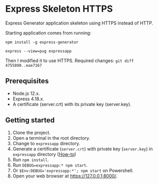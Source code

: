 # Express Skeleton HTTPS

Express Generator application skeleton using HTTPS instead of HTTP.

Starting application comes from running:

```npm
npm install -g express-generator

express --view=pug expressapp
```

Then I modified it to use HTTPS. Required changes: `git diff 4755890..eae7167`

## Prerequisites

- Node.js 12.x.
- Express 4.18.x.
- A certificate (server.crt) with its private key (server.key).

## Getting started

1. Clone the project.
1. Open a terminal in the root directory.
1. Change to `expressapp` directory.
1. Generate a certificate (`server.crt`) with private key (`server.key`) in `expressapp` directory ([How-to][1])
1. Run `npm install`.
1. Run `DEBUG=expressapp:* npm start`.
1. Or `$Env:DEBUG='expressapp:*'; npm start` on Powershell.
1. Open your web browser at <https://127.0.0.1:8000/>.

[1]: https://gist.github.com/feliperomero3/a6282b0e7ca579fff0e296227675190d
